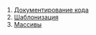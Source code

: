 1. [Документирование кода](../master/code-documentation.md)  
2. [Шаблонизация](../master/шаблонизация.md)
3. [Массивы](../master/arrays.md)
